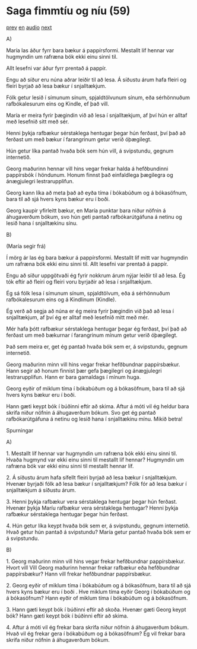 # Saga fimmtíu og níu (59)

[prev](../is/story_58.md)
[en](../en/story_59.md)
[audio](../audio/story_59.mp3)
[next](../is/story_60.md)

A\)

María las áður fyrr bara bækur á pappírsformi. Mestallt líf hennar var
hugmyndin um rafræna bók ekki einu sinni til.

Allt lesefni var áður fyrr prentað á pappír.

Engu að síður eru núna aðrar leiðir til að lesa. Á síðustu árum hafa
fleiri og fleiri byrjað að lesa bækur í snjalltækjum.

Fólk getur lesið í símunum sínum, spjaldtölvunum sínum, eða sérhönnuðum
rafbókalesurum eins og Kindle, ef það vill.

María er meira fyrir þægindin við að lesa í snjalltækjum, af því hún er
alltaf með lesefnið sitt með sér.

Henni þykja rafbækur sérstaklega hentugar þegar hún ferðast, því það að
ferðast um með bækur í farangrinum getur verið óþægilegt.

Hún getur líka pantað hvaða bók sem hún vill, á svipstundu, gegnum
internetið.

Georg maðurinn hennar vill hins vegar frekar halda á hefðbundinni
pappírsbók í höndunum. Honum finnst það einfaldlega þægilegra og
ánægjulegri lestrarupplifun.

Georg kann líka að meta það að eyða tíma í bókabúðum og á bókasöfnum,
bara til að sjá hvers kyns bækur eru í boði.

Georg kaupir yfirleitt bækur, en María punktar bara niður nöfnin á
áhugaverðum bókum, svo hún geti pantað rafbókarútgáfuna á netinu og
lesið hana í snjalltækinu sínu.

B\)

(María segir frá)

Í mörg ár las ég bara bækur á pappírsformi. Mestallt líf mitt var
hugmyndin um rafræna bók ekki einu sinni til. Allt lesefni var prentað á
pappír.

Engu að síður uppgötvaði ég fyrir nokkrum árum nýjar leiðir til að lesa.
Ég tók eftir að fleiri og fleiri voru byrjaðir að lesa í snjalltækjum.

Ég sá fólk lesa í símunum sínum, spjaldtölvum, eða á sérhönnuðum
rafbókalesurum eins og á Kindlinum (Kindle).

Ég verð að segja að núna er ég meira fyrir þægindin við það að lesa í
snjalltækjum, af því ég er alltaf með lesefnið mitt með mér.

Mér hafa þótt rafbækur sérstaklega hentugar þegar ég ferðast, því það að
ferðast um með bækurnar í farangrinum mínum getur verið óþægilegt.

Það sem meira er, get ég pantað hvaða bók sem er, á svipstundu, gegnum
internetið.

Georg maðurinn minn vill hins vegar frekar hefðbundnar pappírsbækur.
Hann segir að honum finnist þær gefa þægilegri og ánægjulegri
lestrarupplifun. Hann er bara gamaldags í mínum huga.

Georg eyðir of miklum tíma í bókabúðum og á bókasöfnum, bara til að sjá
hvers kyns bækur eru í boði.

Hann gæti keypt bók í búðinni eftir að skima. Aftur á móti vil ég heldur
bara skrifa niður nöfnin á áhugaverðum bókum. Svo get ég pantað
rafbókarútgáfuna á netinu og lesið hana í snjalltækinu mínu. Mikið
betra!

Spurningar

A\)

1\. Mestallt líf hennar var hugmyndin um rafræna bók ekki einu sinni
til. Hvaða hugmynd var ekki einu sinni til mestallt líf hennar?
Hugmyndin um rafræna bók var ekki einu sinni til mestallt hennar líf.

2\. Á síðustu árum hafa sífellt fleiri byrjað að lesa bækur í
snjalltækjum. Hvenær byrjaði fólk að lesa bækur í snjalltækjum? Fólk fór
að lesa bækur í snjalltækjum á síðustu árum.

3\. Henni þykja rafbækur vera sérstaklega hentugar þegar hún ferðast.
Hvenær þykja Maríu rafbækur vera sérstaklega hentugar? Henni þykja
rafbækur sérstaklega hentugar þegar hún ferðast.

4\. Hún getur líka keypt hvaða bók sem er, á svipstundu, gegnum
internetið. Hvað getur hún pantað á svipstundu? María getur pantað hvaða
bók sem er á svipstundu.

B\)

1\. Georg maðurinn minn vill hins vegar frekar hefðbundnar pappírsbækur.
Hvort vill Vill Georg maðurinn hennar frekar rafbækur eða hefðbundnar
pappírsbækur? Hann vill frekar hefðbundnar pappírsbækur.

2\. Georg eyðir of miklum tíma í bókabúðum og á bókasöfnum, bara til að
sjá hvers kyns bækur eru í boði . Hve miklum tíma eyðir Georg í
bókabúðum og á bókasöfnum? Hann eyðir of miklum tíma í bókabúðum og á
bókasöfnum.

3\. Hann gæti keypt bók í búðinni eftir að skoða. Hvenær gæti Georg
keypt bók? Hann gæti keypt bók í búðinni eftir að skima.

4\. Aftur á móti vil ég frekar bara skrifa niður nöfnin á áhugaverðum
bókum. Hvað vil ég frekar gera í bókabúðum og á bókasöfnum? Ég vil
frekar bara skrifa niður nöfnin á áhugaverðum bókum.
